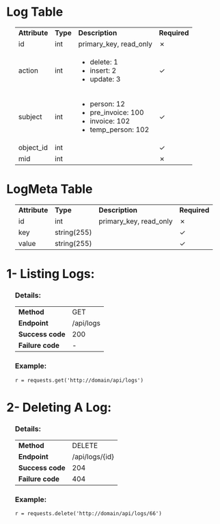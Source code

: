 <h1>Log Table</h1><div style="margin-left:20px;">
<table>
    <tr>
        <td><strong>Attribute</strong</td>
        <td><strong>Type</strong</td>
        <td><strong>Description</strong</td>
        <td><strong>Required</strong</td>
    </tr>
    <tr>
        <td>id</td>
        <td>int</td>
        <td>primary_key, read_only</td>
        <td>✗</td>
    </tr>
    <tr>
        <td>action</td>
        <td>int</td>
        <td>
            <ul>
                <li>delete: 1</li>
                <li>insert: 2</li>
                <li>update: 3</li>
            </ul>
        </td>
        <td>✓</td>
    </tr>
    <tr>
        <td>subject</td>
        <td>int</td>
        <td>
            <ul>
                <li>person: 12</li>
                <li>pre_invoice: 100</li>
                <li>invoice: 102</li>
                <li>temp_person: 102</li>
            </ul>
        </td>
        <td>✓</td>
    </tr>
    <tr>
        <td>object_id</td>
        <td>int</td>
        <td></td>
        <td>✓</td>
    </tr>
    <tr>
        <td>mid</td>
        <td>int</td>
        <td></td>
        <td>✗</td>
    </tr>
</table>
</div>


<h1>LogMeta Table</h1><div style="margin-left:20px;">
<table>
    <tr>
        <td><strong>Attribute</strong</td>
        <td><strong>Type</strong</td>
        <td><strong>Description</strong</td>
        <td><strong>Required</strong</td>
    </tr>
    <tr>
        <td>id</td>
        <td>int</td>
        <td>primary_key, read_only</td>
        <td>✗</td>
    </tr>
    <tr>
        <td>key</td>
        <td>string(255)</td>
        <td></td>
        <td>✓</td>
    </tr>
    <tr>
        <td>value</td>
        <td>string(255)</td>
        <td></td>
        <td>✓</td>
    </tr>
</table>
</div>


<div>
<h1>1- Listing Logs:</h1><div style="margin-left:20px;">
<h3>Details:</h3>
    <table>
        <tr>
            <td><strong>Method</strong></td>
            <td>GET</td>
        </tr>
        <tr>
            <td><strong>Endpoint</strong></td>
            <td>/api/logs</td>
        </tr>
        <tr>
            <td><strong>Success code</strong></td>
            <td>200</td>
        </tr>
        <tr>
            <td><strong>Failure code</strong></td>
            <td>-</td>
        </tr>
    </table>
    <h3>Example:</h3>

<pre><code>r = requests.get('http://domain/api/logs')</code></pre>
</div></div>


<div>
<h1> 2- Deleting A Log:</h1><div style="margin-left:20px;">
<h3>Details:</h3>
    <table>
        <tr>
            <td><strong>Method</strong></td>
            <td>DELETE</td>
        </tr>
        <tr>
            <td><strong>Endpoint</strong></td>
            <td>/api/logs/{id}</td>
        </tr>
        <tr>
            <td><strong>Success code</strong></td>
            <td>204</td>
        </tr>
        <tr>
            <td><strong>Failure code</strong></td>
            <td>404</td>
        </tr>
    </table>
    <h3>Example:</h3>

<pre><code>r = requests.delete('http://domain/api/logs/66')</code></pre>
</div></div>
